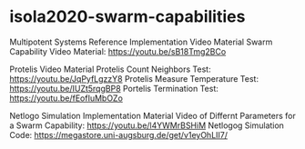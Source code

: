 # isola2020-swarm-capabilities

Multipotent Systems Reference Implementation Video Material
Swarm Capability Video Material: https://youtu.be/sB18Tmg2BCo

Protelis Video Material
Protelis Count Neighbors Test: https://youtu.be/JqPyfLgzzY8
Protelis Measure Temperature Test: https://youtu.be/IUZt5rqgBP8
Portelis Termination Test: https://youtu.be/fEofIuMbOZo



Netlogo Simulation Implementation Material
Video of Differnt Parameters for a Swarm Capability: https://youtu.be/l4YWMrBSHiM
Netlogog Simulation Code: https://megastore.uni-augsburg.de/get/v1eyOhLII7/

